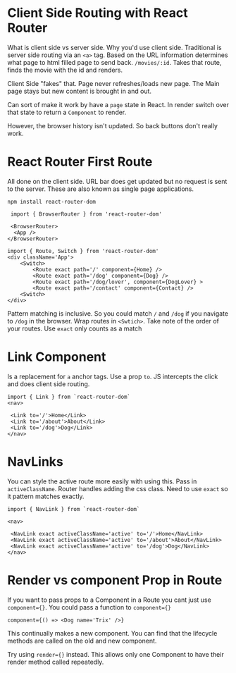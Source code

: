 # Client Side Routing with React Router

What is client side vs server side. Why you'd use client side. Traditional is server side routing via an `<a>` tag. Based on the URL information determines what page to html filled page to send back. `/movies/:id`. Takes that route, finds the movie with the id and renders.

Client Side "fakes" that. Page never refreshes/loads new page. The Main page stays but new content is brought in and out.

Can sort of make it work by have a `page` state in React. In render switch over that state to return a `Component` to render.

However, the browser history isn't updated. So back buttons don't really work.

# React Router First Route

All done on the client side. URL bar does get updated but no request is sent to the server. These are also known as single page applications.

`npm install react-router-dom`

```
 import { BrowserRouter } from 'react-router-dom'

 <BrowserRouter>
  <App />
</BrowserRouter>

import { Route, Switch } from 'react-router-dom' 
<div className='App'>
    <Switch>
        <Route exact path='/' component={Home} />
        <Route exact path='/dog' component={Dog} />
        <Route exact path='/dog/lover', component={DogLover} >
        <Route exact path='/contact' component={Contact} />
    <Switch>
</div>
```

Pattern matching is inclusive. So you could match `/` and `/dog` if you navigate to `/dog` in the browser. Wrap routes in `<Swtich>`. Take note of the order of your routes. Use `exact` only counts as a match

# Link Component 

Is a replacement for `a` anchor tags. Use a prop `to`. JS intercepts the click and does client side routing.

```
import { Link } from `react-router-dom`
<nav>

 <Link to='/'>Home</Link>
 <Link to='/about'>About</Link>
 <Link to='/dog'>Dog</Link>
</nav>
```

# NavLinks

You can style the active route more easily with using this. Pass in `activeClassName`. Router handles adding the css class. Need to use `exact` so it pattern matches exactly.

```
import { NavLink } from `react-router-dom`

<nav>

 <NavLink exact activeClassName='active' to='/'>Home</NavLink>
 <NavLink exact activeClassName='active' to='/about'>About</NavLink>
 <NavLink exact activeClassName='active' to='/dog'>Dog</NavLink>
</nav>
```

# Render vs component Prop in Route

If you want to pass props to a Component in a Route you cant just use  `component={}`. You could pass a function to `component={}`

```
component={() => <Dog name='Trix' />}
```

This continually makes a new component. You can find that the lifecycle methods are called on the old and new component.

Try using `render={}` instead. This allows only one Component to have their render method called repeatedly. 